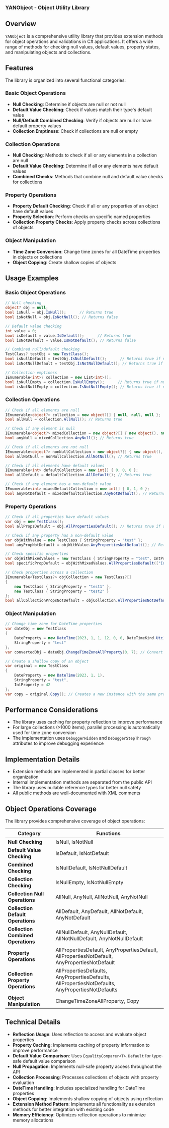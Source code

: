 ### YANObject - Object Utility Library

## Overview

`YANObject` is a comprehensive utility library that provides extension methods for object operations and validations in C# applications. It offers a wide range of methods for checking null values, default values, property states, and manipulating objects and collections.

## Features

The library is organized into several functional categories:

### Basic Object Operations

- **Null Checking**: Determine if objects are null or not null
- **Default Value Checking**: Check if values match their type's default value
- **Null/Default Combined Checking**: Verify if objects are null or have default property values
- **Collection Emptiness**: Check if collections are null or empty


### Collection Operations

- **Null Checking**: Methods to check if all or any elements in a collection are null
- **Default Value Checking**: Determine if all or any elements have default values
- **Combined Checks**: Methods that combine null and default value checks for collections


### Property Operations

- **Property Default Checking**: Check if all or any properties of an object have default values
- **Property Selection**: Perform checks on specific named properties
- **Collection Property Checks**: Apply property checks across collections of objects


### Object Manipulation

- **Time Zone Conversion**: Change time zones for all DateTime properties in objects or collections
- **Object Copying**: Create shallow copies of objects


## Usage Examples

### Basic Object Operations

```csharp
// Null checking
object? obj = null;
bool isNull = obj.IsNull();      // Returns true
bool isNotNull = obj.IsNotNull(); // Returns false

// Default value checking
int value = 0;
bool isDefault = value.IsDefault();      // Returns true
bool isNotDefault = value.IsNotDefault(); // Returns false

// Combined null/default checking
TestClass? testObj = new TestClass();
bool isNullDefault = testObj.IsNullDefault();      // Returns true if null or all properties are default
bool isNotNullDefault = testObj.IsNotNullDefault(); // Returns true if not null and has non-default properties

// Collection emptiness
IEnumerable<int>? collection = new List<int>();
bool isNullEmpty = collection.IsNullEmpty();      // Returns true if null or empty
bool isNotNullEmpty = collection.IsNotNullEmpty(); // Returns true if not null and not empty
```

### Collection Operations

```csharp
// Check if all elements are null
IEnumerable<object?> collection = new object?[] { null, null, null };
bool allNull = collection.AllNull(); // Returns true

// Check if any element is null
IEnumerable<object?> mixedCollection = new object?[] { new object(), null, new object() };
bool anyNull = mixedCollection.AnyNull(); // Returns true

// Check if all elements are not null
IEnumerable<object?> nonNullCollection = new object?[] { new object(), new object(), new object() };
bool allNotNull = nonNullCollection.AllNotNull(); // Returns true

// Check if all elements have default values
IEnumerable<int> defaultCollection = new int[] { 0, 0, 0 };
bool allDefault = defaultCollection.AllDefault(); // Returns true

// Check if any element has a non-default value
IEnumerable<int> mixedDefaultCollection = new int[] { 0, 1, 0 };
bool anyNotDefault = mixedDefaultCollection.AnyNotDefault(); // Returns true
```

### Property Operations

```csharp
// Check if all properties have default values
var obj = new TestClass();
bool allPropsDefault = obj.AllPropertiesDefault(); // Returns true if all properties have default values

// Check if any property has a non-default value
var objWithValue = new TestClass { StringProperty = "test" };
bool anyPropNotDefault = objWithValue.AnyPropertiesNotDefault(); // Returns true

// Check specific properties
var objWithMixedValues = new TestClass { StringProperty = "test", IntProperty = 0 };
bool specificPropDefault = objWithMixedValues.AllPropertiesDefault(["IntProperty"]); // Returns true

// Check properties across a collection
IEnumerable<TestClass?> objCollection = new TestClass?[] 
{
    new TestClass { StringProperty = "test1" },
    new TestClass { StringProperty = "test2" }
};
bool allCollectionPropsNotDefault = objCollection.AllPropertiesNotDefaults(["StringProperty"]); // Returns true
```

### Object Manipulation

```csharp
// Change time zone for DateTime properties
var dateObj = new TestClass
{
    DateProperty = new DateTime(2023, 1, 1, 12, 0, 0, DateTimeKind.Utc),
    StringProperty = "test"
};
var convertedObj = dateObj.ChangeTimeZoneAllProperty(0, 7); // Convert from UTC to UTC+7

// Create a shallow copy of an object
var original = new TestClass
{
    DateProperty = new DateTime(2023, 1, 1),
    StringProperty = "test",
    IntProperty = 42
};
var copy = original.Copy(); // Creates a new instance with the same property values
```

## Performance Considerations

- The library uses caching for property reflection to improve performance
- For large collections (>1000 items), parallel processing is automatically used for time zone conversion
- The implementation uses `DebuggerHidden` and `DebuggerStepThrough` attributes to improve debugging experience


## Implementation Details

- Extension methods are implemented in partial classes for better organization
- Internal implementation methods are separated from the public API
- The library uses nullable reference types for better null safety
- All public methods are well-documented with XML comments


## Object Operations Coverage

The library provides comprehensive coverage of object operations:

| Category | Functions |
|----------|-----------|
| **Null Checking** | IsNull, IsNotNull |
| **Default Value Checking** | IsDefault, IsNotDefault |
| **Combined Checking** | IsNullDefault, IsNotNullDefault |
| **Collection Checking** | IsNullEmpty, IsNotNullEmpty |
| **Collection Null Operations** | AllNull, AnyNull, AllNotNull, AnyNotNull |
| **Collection Default Operations** | AllDefault, AnyDefault, AllNotDefault, AnyNotDefault |
| **Collection Combined Operations** | AllNullDefault, AnyNullDefault, AllNotNullDefault, AnyNotNullDefault |
| **Property Operations** | AllPropertiesDefault, AnyPropertiesDefault, AllPropertiesNotDefault, AnyPropertiesNotDefault |
| **Collection Property Operations** | AllPropertiesDefaults, AnyPropertiesDefaults, AllPropertiesNotDefaults, AnyPropertiesNotDefaults |
| **Object Manipulation** | ChangeTimeZoneAllProperty, Copy |


## Technical Details

- **Reflection Usage**: Uses reflection to access and evaluate object properties
- **Property Caching**: Implements caching of property information to improve performance
- **Default Value Comparison**: Uses `EqualityComparer<T>.Default` for type-safe default value comparison
- **Null Propagation**: Implements null-safe property access throughout the API
- **Collection Processing**: Processes collections of objects with property evaluation
- **DateTime Handling**: Includes specialized handling for DateTime properties
- **Object Copying**: Implements shallow copying of objects using reflection
- **Extension Method Pattern**: Implements all functionality as extension methods for better integration with existing code
- **Memory Efficiency**: Optimizes reflection operations to minimize memory allocations
